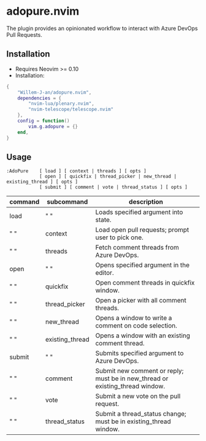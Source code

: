 # adopure.nvim

The plugin provides an opinionated workflow to interact with Azure DevOps Pull Requests.

## Installation

- Requires Neovim >= 0.10
- Installation:
``` lua
{
    "Willem-J-an/adopure.nvim",
    dependencies = {
        "nvim-lua/plenary.nvim",
        "nvim-telescope/telescope.nvim"
    },
    config = function()
        vim.g.adopure = {}
    end,
}
```

## Usage
```
:AdoPure    [ load ] [ context | threads ] [ opts ]
            [ open ] [ quickfix | thread_picker | new_thread | existing_thread ] [ opts ]
            [ submit ] [ comment | vote | thread_status ] [ opts ]
```

command | subcommand | description
-- | -- | --
load | " " | Loads specified argument into state.
" " | context | Load open pull requests; prompt user to pick one.
" " | threads | Fetch comment threads from Azure DevOps.
open | " " | Opens specified argument in the editor.
" " | quickfix | Open comment threads in quickfix window.
" " | thread_picker | Open a picker with all comment threads.
" " | new_thread | Opens a window to write a comment on code selection.
" " | existing_thread | Opens a window with an existing comment thread.
submit | " " | Submits specified argument to Azure DevOps.
" " | comment | Submit new comment or reply; must be in new_thread or existing_thread window.
" " | vote | Submit a new vote on the pull request.
" " | thread_status | Submit a thread_status change; must be in existing_thread window.
